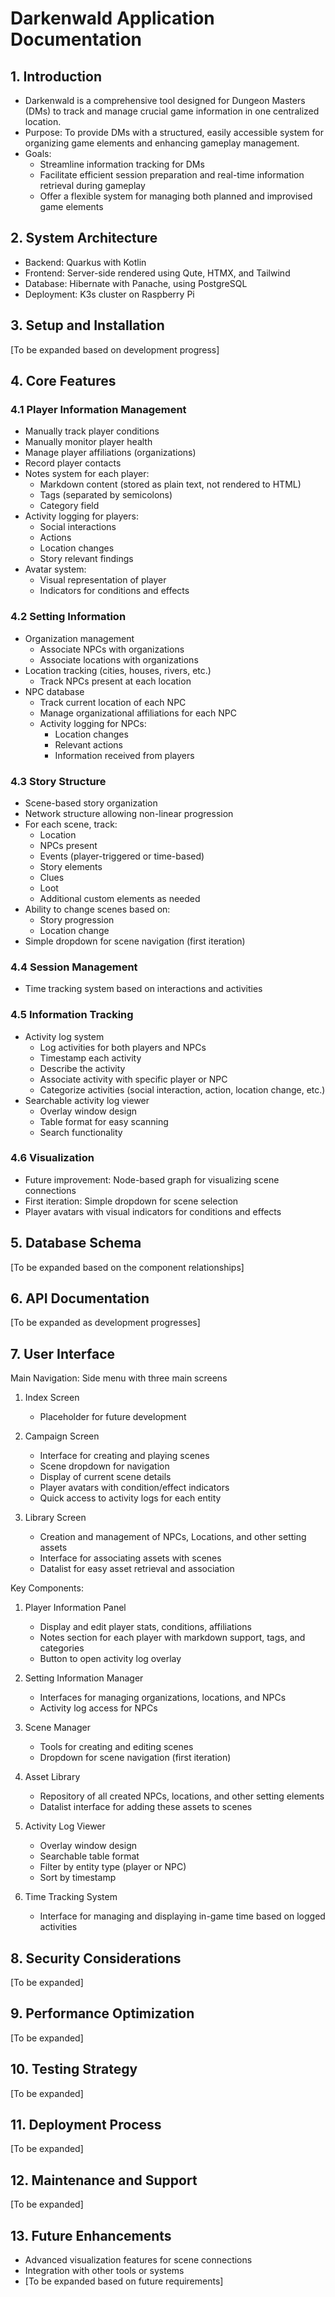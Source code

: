 # Darkenwald Application Documentation

## 1. Introduction
- Darkenwald is a comprehensive tool designed for Dungeon Masters (DMs) to track and manage crucial game information in one centralized location.
- Purpose: To provide DMs with a structured, easily accessible system for organizing game elements and enhancing gameplay management.
- Goals:
    - Streamline information tracking for DMs
    - Facilitate efficient session preparation and real-time information retrieval during gameplay
    - Offer a flexible system for managing both planned and improvised game elements

## 2. System Architecture
- Backend: Quarkus with Kotlin
- Frontend: Server-side rendered using Qute, HTMX, and Tailwind
- Database: Hibernate with Panache, using PostgreSQL
- Deployment: K3s cluster on Raspberry Pi

## 3. Setup and Installation
[To be expanded based on development progress]

## 4. Core Features

### 4.1 Player Information Management
- Manually track player conditions
- Manually monitor player health
- Manage player affiliations (organizations)
- Record player contacts
- Notes system for each player:
    - Markdown content (stored as plain text, not rendered to HTML)
    - Tags (separated by semicolons)
    - Category field
- Activity logging for players:
    - Social interactions
    - Actions
    - Location changes
    - Story relevant findings
- Avatar system:
    - Visual representation of player
    - Indicators for conditions and effects

### 4.2 Setting Information
- Organization management
    - Associate NPCs with organizations
    - Associate locations with organizations
- Location tracking (cities, houses, rivers, etc.)
    - Track NPCs present at each location
- NPC database
    - Track current location of each NPC
    - Manage organizational affiliations for each NPC
    - Activity logging for NPCs:
        - Location changes
        - Relevant actions
        - Information received from players

### 4.3 Story Structure
- Scene-based story organization
- Network structure allowing non-linear progression
- For each scene, track:
    - Location
    - NPCs present
    - Events (player-triggered or time-based)
    - Story elements
    - Clues
    - Loot
    - Additional custom elements as needed
- Ability to change scenes based on:
    - Story progression
    - Location change
- Simple dropdown for scene navigation (first iteration)

### 4.4 Session Management
- Time tracking system based on interactions and activities

### 4.5 Information Tracking
- Activity log system
    - Log activities for both players and NPCs
    - Timestamp each activity
    - Describe the activity
    - Associate activity with specific player or NPC
    - Categorize activities (social interaction, action, location change, etc.)
- Searchable activity log viewer
    - Overlay window design
    - Table format for easy scanning
    - Search functionality

### 4.6 Visualization
- Future improvement: Node-based graph for visualizing scene connections
- First iteration: Simple dropdown for scene selection
- Player avatars with visual indicators for conditions and effects

## 5. Database Schema
[To be expanded based on the component relationships]

## 6. API Documentation
[To be expanded as development progresses]

## 7. User Interface

Main Navigation: Side menu with three main screens

1. Index Screen
    - Placeholder for future development

2. Campaign Screen
    - Interface for creating and playing scenes
    - Scene dropdown for navigation
    - Display of current scene details
    - Player avatars with condition/effect indicators
    - Quick access to activity logs for each entity

3. Library Screen
    - Creation and management of NPCs, Locations, and other setting assets
    - Interface for associating assets with scenes
    - Datalist for easy asset retrieval and association

Key Components:
1. Player Information Panel
    - Display and edit player stats, conditions, affiliations
    - Notes section for each player with markdown support, tags, and categories
    - Button to open activity log overlay

2. Setting Information Manager
    - Interfaces for managing organizations, locations, and NPCs
    - Activity log access for NPCs

3. Scene Manager
    - Tools for creating and editing scenes
    - Dropdown for scene navigation (first iteration)

4. Asset Library
    - Repository of all created NPCs, locations, and other setting elements
    - Datalist interface for adding these assets to scenes

5. Activity Log Viewer
    - Overlay window design
    - Searchable table format
    - Filter by entity type (player or NPC)
    - Sort by timestamp

6. Time Tracking System
    - Interface for managing and displaying in-game time based on logged activities

## 8. Security Considerations
[To be expanded]

## 9. Performance Optimization
[To be expanded]

## 10. Testing Strategy
[To be expanded]

## 11. Deployment Process
[To be expanded]

## 12. Maintenance and Support
[To be expanded]

## 13. Future Enhancements
- Advanced visualization features for scene connections
- Integration with other tools or systems
- [To be expanded based on future requirements]
